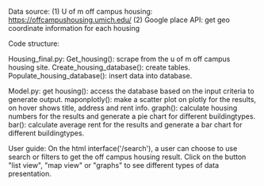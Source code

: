 Data source:
(1) U of m off campus housing: https://offcampushousing.umich.edu/
(2) Google place API: get geo coordinate information for each housing

Code structure:

Housing_final.py: 
	Get_housing(): scrape from the u of m off campus housing site.
	Create_housing_database(): create tables.
	Populate_housing_database(): insert data into database.

Model.py: 
	get housing(): access the database based on the input criteria to generate output. 
	maponplotly(): make a scatter plot on plotly for the results, on hover shows title, address and rent info.
	graph(): calculate housing numbers for the results and generate a pie chart for different buildingtypes.
	bar(): calculate average rent for the results and generate a bar chart for different buildingtypes.

User guide:
On the html interface('/search'), a user can choose to use search or filters to get the off campus housing result. Click on the button "list view", "map view" or "graphs" to see different types of data presentation.
